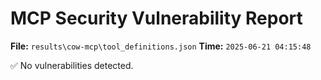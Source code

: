# MCP Security Vulnerability Report
**File:** `results\cow-mcp\tool_definitions.json`
**Time:** `2025-06-21 04:15:48`

✅ No vulnerabilities detected.